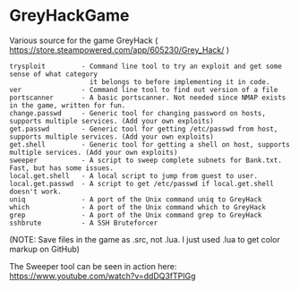# GreyHackGame
Various source for the game GreyHack ( https://store.steampowered.com/app/605230/Grey_Hack/ )

```
trysploit         - Command line tool to try an exploit and get some sense of what category
                    it belongs to before implementing it in code.
ver               - Command line tool to find out version of a file
portscanner       - A basic portscanner. Not needed since NMAP exists in the game, written for fun.
change.passwd     - Generic tool for changing password on hosts, supports multiple services. (Add your own exploits)
get.passwd        - Generic tool for getting /etc/passwd from host, supports multiple services. (Add your own exploits)
get.shell         - Generic tool for getting a shell on host, supports multiple services. (Add your own exploits)
sweeper           - A script to sweep complete subnets for Bank.txt. Fast, but has some issues.
local.get.shell   - A local script to jump from guest to user.
local.get.passwd  - A script to get /etc/passwd if local.get.shell doesn't work.
uniq              - A port of the Unix command uniq to GreyHack
which             - A port of the Unix command which to GreyHack
grep              - A port of the Unix command grep to GreyHack
sshbrute          - A SSH Bruteforcer
```
(NOTE: Save files in the game as .src, not .lua. I just used .lua to get color markup on GitHub)

The Sweeper tool can be seen in action here: https://www.youtube.com/watch?v=ddDQ3fTPIGg
